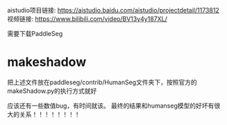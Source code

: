 aistudio项目链接: https://aistudio.baidu.com/aistudio/projectdetail/1173812
视频链接: https://www.bilibili.com/video/BV13y4y187XL/

需要下载PaddleSeg

# makeshadow
把上述文件放在paddleseg/contrib/HumanSeg文件夹下，按照官方的makeShadow.py的执行方式就好

应该还有一些数值bug，有时间就该。
最终的结果和humanseg模型的好坏有很大的关系！！！！！！！！
